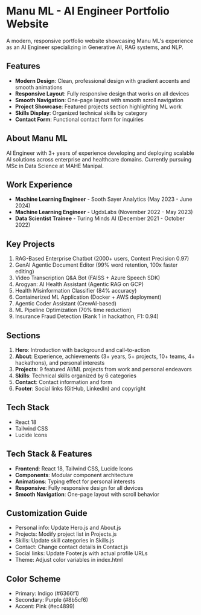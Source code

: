 # Manu ML - AI Engineer Portfolio Website

A modern, responsive portfolio website showcasing Manu ML's experience as an AI Engineer specializing in Generative AI, RAG systems, and NLP.

## Features

- **Modern Design**: Clean, professional design with gradient accents and smooth animations
- **Responsive Layout**: Fully responsive design that works on all devices
- **Smooth Navigation**: One-page layout with smooth scroll navigation
- **Project Showcase**: Featured projects section highlighting ML work
- **Skills Display**: Organized technical skills by category
- **Contact Form**: Functional contact form for inquiries

## About Manu ML

AI Engineer with 3+ years of experience developing and deploying scalable AI solutions across enterprise and healthcare domains. Currently pursuing MSc in Data Science at MAHE Manipal.

## Work Experience

- **Machine Learning Engineer** - Sooth Sayer Analytics (May 2023 - June 2024)
- **Machine Learning Engineer** - UgdxLabs (November 2022 - May 2023)
- **Data Scientist Trainee** - Turing Minds AI (December 2021 - October 2022)

## Key Projects

1. RAG-Based Enterprise Chatbot (2000+ users, Context Precision 0.97)
2. GenAI Agentic Document Editor (99% word retention, 100x faster editing)
3. Video Transcription Q&A Bot (FAISS + Azure Speech SDK)
4. Arogyan: AI Health Assistant (Agentic RAG on GCP)
5. Health Misinformation Classifier (84% accuracy)
6. Containerized ML Application (Docker + AWS deployment)
7. Agentic Coder Assistant (CrewAI-based)
8. ML Pipeline Optimization (70% time reduction)
9. Insurance Fraud Detection (Rank 1 in hackathon, F1: 0.94)

## Sections

1. **Hero**: Introduction with background and call-to-action
2. **About**: Experience, achievements (3+ years, 5+ projects, 10+ teams, 4+ hackathons), and personal interests
3. **Projects**: 9 featured AI/ML projects from work and personal endeavors
4. **Skills**: Technical skills organized by 6 categories
5. **Contact**: Contact information and form
6. **Footer**: Social links (GitHub, LinkedIn) and copyright

## Tech Stack

- React 18
- Tailwind CSS
- Lucide Icons

## Tech Stack & Features

- **Frontend**: React 18, Tailwind CSS, Lucide Icons
- **Components**: Modular component architecture
- **Animations**: Typing effect for personal interests
- **Responsive**: Fully responsive design for all devices
- **Smooth Navigation**: One-page layout with scroll behavior

## Customization Guide

- Personal info: Update Hero.js and About.js
- Projects: Modify project list in Projects.js
- Skills: Update skill categories in Skills.js
- Contact: Change contact details in Contact.js
- Social links: Update Footer.js with actual profile URLs
- Theme: Adjust color variables in index.html

## Color Scheme

- Primary: Indigo (#6366f1)
- Secondary: Purple (#8b5cf6)
- Accent: Pink (#ec4899)